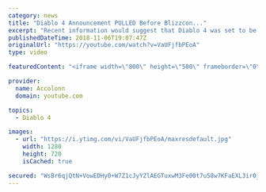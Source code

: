 ```yaml
---
category: news
title: "Diablo 4 Announcement PULLED Before Blizzcon..."
excerpt: "Recent information would suggest that Diablo 4 was set to be announced at Blizzcon but ended being pulled after developers couldn't commit to the current ..."
publishedDateTime: 2018-11-06T19:07:47Z
originalUrl: "https://youtube.com/watch?v=VaUFjfbPEoA"
type: video

featuredContent: "<iframe width=\"800\" height=\"500\" frameborder=\"0\" src=\"https://www.youtube.com/embed/VaUFjfbPEoA\" allow=\"accelerometer; autoplay; encrypted-media; gyroscope; picture-in-picture\" allowfullscreen></iframe>"

provider:
  name: Accolonn
  domain: youtube.com

topics:
  - Diablo 4

images:
  - url: "https://i.ytimg.com/vi/VaUFjfbPEoA/maxresdefault.jpg"
    width: 1280
    height: 720
    isCached: true

secured: "WsBr6qjQtN+VowEDHy0+W7Z1cJyYZlAEGTuxwM3Fe00t7u58w7KFaEXL3ir0jh5e2sdaN7R6tE72krqR1cO7AFJHsmg77zUtFtR6vm5InxyZrQpaE5g3vgW6LZZVE7wDdTJtWqVin+0PLSxecXo1U0HPbASfpOQlTE8h3r/N62Knl0JRrAc3e6uDfvU+vGJH9/5wAzwk29cM9QKS0vaG72mPWiLkHVT1nVQaXxzL6sZykf/x5B1U8KBrqZq//cDSLJBaApgNCxWUwoIMVZGZYrcycG5a94lW5wiI0hI+y4Hgs/7T8Y/Bj21K1iuyaKIJR/V1UecSYpV73vSVAcXihPhoM0m3qAeLkoRM4pF9QnMCFGaxOaKbRqtuwrAA92Bs/VLhXsqDVqBrfRy8RxzpFN8+W+FprMgoZDYQdRHF7domBo7PACpxmVdVqpB1C3lL;41amNKJfCxvVxEtKNotMhw=="
---
```


